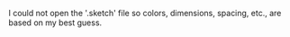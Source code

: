 I could not open the '.sketch' file so colors, dimensions, spacing, etc., are based on my best guess.